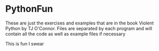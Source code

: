 # PythonFun
These are just the exercises and examples that are in the book Violent Python by TJ O'Connor. 
Files are separated by each program and will contain all the code as well as example files if necessary

This is fun I swear
